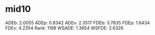 # mid10

ADEb: 2.0055
ADEp: 0.8342
ADEv: 2.3517
FDEb: 3.7835
FDEp: 1.6434
FDEv: 4.2354
Rank: 1198
WSADE: 1.3954
WSFDE: 2.6326